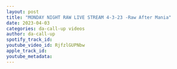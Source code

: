 ```yaml
---
layout: post
title: "MONDAY NIGHT RAW LIVE STREAM 4-3-23 -Raw After Mania"
date: 2023-04-03
categories: da-call-up videos
author: da-call-up
spotify_track_id: 
youtube_video_id: RjfzlGUPNbw
apple_track_id: 
youtube_metadata: 
---
```

